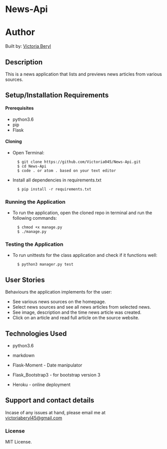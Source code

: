 # News-Api

# Author 
Built by: [Victoria Beryl](https://github.com/Victoria045)

## Description
This is a news application that lists and previews news articles from various sources.

## Setup/Installation Requirements

#### Prerequisites 
* python3.6
* pip
* Flask

#### Cloning
* Open Terminal:

        $ git clone https://github.com/Victoria045/News-Api.git
        $ cd News-Api
        $ code . or atom . based on your text editor 

* Install all dependencies in requirements.txt

        $ pip install -r requirements.txt

### Running the Application
* To run the application, open the cloned repo in terminal and run the following commands:

        $ chmod +x manage.py
        $ ./manage.py

### Testing the Application       
* To run unittests for the class application and check if it functions well:

        $ python3 manager.py test

## User Stories
Behaviours the application implements for the user:
* See various news sources on the homepage.
* Select news sources and see all news articles from selected news.
* See image, description and the time news article was created.   
* Click on an article and read full article on the source website.
    

## Technologies Used
* python3.6

* markdown

* Flask-Moment - Date manipulator

* Flask_Bootstrap3 - for bootstrap version 3

* Heroku - online deployment


## Support and contact details
Incase of any issues at hand, please email me at victoriaberyl45@gmail.com

### License
MIT License. 